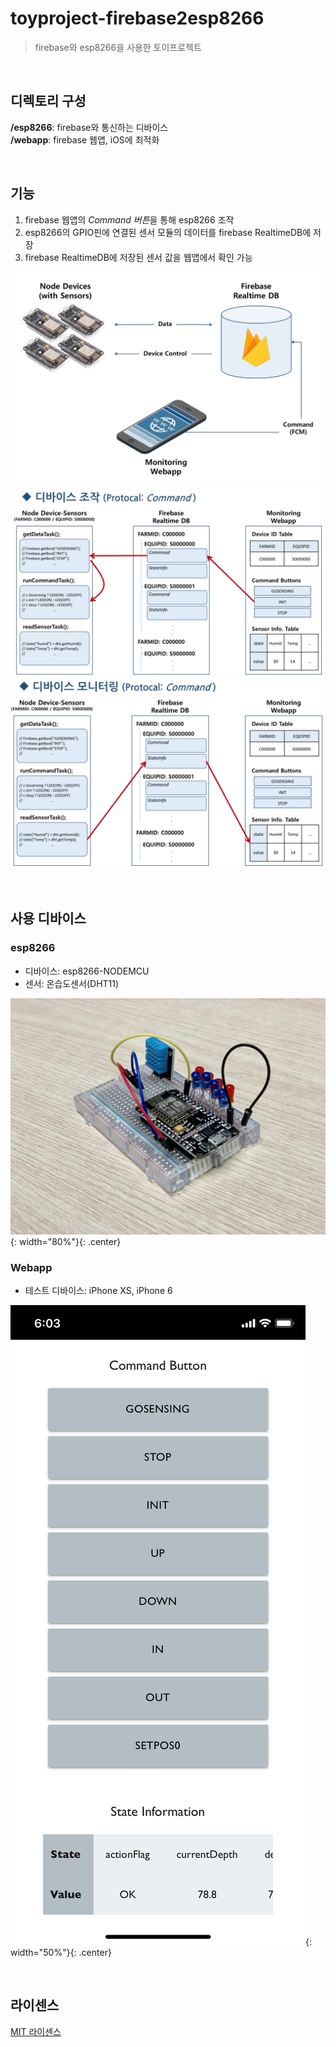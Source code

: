 # toyproject-firebase2esp8266

> firebase와 esp8266을 사용한 토이프로젝트  

<br>

## 디렉토리 구성  

**/esp8266**: firebase와 통신하는 디바이스  
**/webapp**: firebase 웹앱, iOS에 최적화  

<br>

## 기능  

1. firebase 웹앱의 *Command 버튼*을 통해 esp8266 조작  
2. esp8266의 GPIO핀에 연결된 센서 모듈의 데이터를 firebase RealtimeDB에 저장  
3. firebase RealtimeDB에 저장된 센서 값을 웹앱에서 확인 가능  

![](./README/toy-1.png)  
![](./README/toy-2.png)  
![](./README/toy-3.png)  

<br>

## 사용 디바이스  

### esp8266  
* 디바이스: esp8266-NODEMCU  
* 센서: 온습도센서(DHT11)  

![esp8266_img](./README/esp8266_img.jpg){: width="80%"}{: .center}  

### Webapp  
* 테스트 디바이스: iPhone XS, iPhone 6  

![webapp_img](./README/webapp_img.png){: width="50%"}{: .center} 

<br>

## 라이센스  

[MIT 라이센스](https://github.com/sauber92/toyproject-firebase2esp8266/blob/master/LICENSE)
